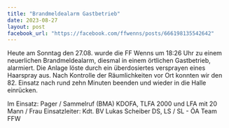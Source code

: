 ```yaml
---
title: "Brandmeldealarm Gastbetrieb"
date: 2023-08-27
layout: post
facebook_url: "https://facebook.com/ffwenns/posts/666198135542642"
---
```


Heute am Sonntag den 27.08. wurde die FF Wenns um 18:26 Uhr zu einem neuerlichen Brandmeldealarm, diesmal in einem örtlichen Gastbetrieb, alarmiert. Die Anlage löste durch ein überdosiertes versprayen eines Haarspray aus. Nach Kontrolle der Räumlichkeiten vor Ort konnten wir den 82. Einsatz nach rund zehn Minuten beenden und wieder in die Halle einrücken. 

Im Einsatz:
 Pager / Sammelruf (BMA) 
 KDOFA, TLFA 2000 und LFA mit 20 Mann / Frau 
 Einsatzleiter: Kdt. BV Lukas Scheiber
 DS, LS /️ SL - ÖA Team FFW